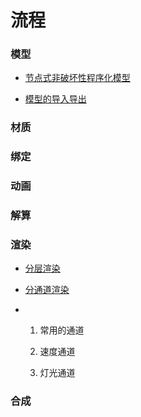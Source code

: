 # 流程

### 模型

* [节点式非破坏性程序化模型]()

* [模型的导入导出]()

### 材质

### 绑定

### 动画

### 解算

### 渲染

* [分层渲染]()

* [分通道渲染]()

*   1. 常用的通道
      
      1.  速度通道
      2.  灯光通道

### 合成
